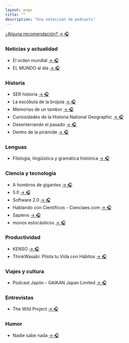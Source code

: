 ```yaml
---
layout: page
title: ""
description: "Una selección de podcasts"
---
```


[¿Alguna recomendación? → 🎧](https://twitter.com/enriquebenimeli/status/1611473276945027074)

### Noticias y actualidad
* El orden mundial [→ 🎧](https://podcasts.apple.com/es/podcast/el-orden-mundial/id1462879154)
* EL MUNDO al día [→ 🎧](https://podcasts.apple.com/es/podcast/el-mundo-al-d%C3%ADa/id1572264828)

### Historia
* SER historia [→ 🎧](https://podcasts.apple.com/es/podcast/ser-historia/id356329864)
* La escóbula de la brújula [→ 🎧](https://podcasts.apple.com/es/podcast/la-esc%C3%B3bula-de-la-br%C3%BAjula/id647849954?mt=2)
* Memorias de un tambor [→ 🎧](https://itunes.apple.com/es/podcast/memorias-de-un-tambor/id813266889?mt=2)
* Curiosidades de la Historia National Geographic [→ 🎧](https://podcasts.apple.com/es/podcast/curiosidades-de-la-historia-national-geographic/id1472737419)
* Desenterrando el pasado [→ 🎧](https://podcasts.apple.com/es/podcast/desenterrando-el-pasado/id1564270035)
* Dentro de la pirámide [→ 🎧](https://podcasts.apple.com/es/podcast/dentro-de-la-pir%C3%A1mide/id1502040966)

### Lenguas
* Filología, lingüística y gramática histórica [→ 🎧](https://podcasts.apple.com/es/podcast/filolog%C3%ADa-ling%C3%BC%C3%ADstica-y-gram%C3%A1tica-hist%C3%B3rica/id1176111880)

### Ciencia y tecnología
* A hombros de gigantes [→ 🎧](https://podcasts.apple.com/es/podcast/a-hombros-de-gigantes/id297965137)
* 5.0 [→ 🎧](https://podcasts.apple.com/es/podcast/5-0/id296275960)
* Software 2.0 [→ 🎧](https://podcasts.apple.com/es/podcast/software-2-0/id1488587713)
* Hablando con Científicos - Cienciaes.com [→ 🎧](https://podcasts.apple.com/es/podcast/hablando-con-cient%C3%ADficos-cienciaes-com/id304214854)
* Sapiens [→ 🎧](https://www.rtve.es/play/audios/sapiens/)
* monos estocásticos [→ 🎧](https://podcasts.apple.com/es/podcast/monos-estoc%C3%A1sticos/id1665476262)

### Productividad
* KENSO [→ 🎧](https://podcasts.apple.com/es/podcast/kenso/id1372855764)
* ThinkWasabi: Pilota tu Vida con Hábitos [→ 🎧](https://podcasts.apple.com/es/podcast/thinkwasabi-pilota-tu-vida-con-h%C3%A1bitos/id1102775514)

### Viajes y cultura
* Podcast Japón - GAIKAN Japan Limited [→ 🎧](https://podcasts.apple.com/es/podcast/podcast-jap%C3%B3n-gaikan-japan-limited/id1450317356)

### Entrevistas
* The Wild Project [→ 🎧](https://podcasts.apple.com/es/podcast/the-wild-project/id1501968107)

### Humor
* Nadie sabe nada [→ 🎧](https://podcasts.apple.com/es/podcast/nadie-sabe-nada/id665143133)
